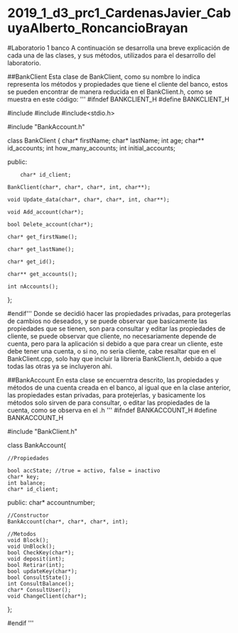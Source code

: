 # 2019_1_d3_prc1_CardenasJavier_CabuyaAlberto_RoncancioBrayan

#Laboratorio 1 banco
A continuación se desarrolla una breve explicación de cada una de las clases,
y sus métodos, utilizados para el desarrollo del laboratorio.

##BankClient
Esta clase de BankClient, como su nombre lo indica representa los métodos 
y propiedades que tiene el cliente del banco, estos se pueden encontrar de
manera reducida en el BankClient.h, como se muestra en este código:
'''
#ifndef BANKCLIENT_H
#define BANKCLIENT_H

#include<iostream>
#include<string>
#include<stdio.h>

#include "BankAccount.h"

class BankClient
{
		char* firstName;
		char* lastName;
		int age;
		char** id_accounts;
		int how_many_accounts;
		int initial_accounts;

public: 

		char* id_client;
		
	BankClient(char*, char*, char*, int, char**);

	void Update_data(char*, char*, char*, int, char**);

	void Add_account(char*);

	bool Delete_account(char*);

	char* get_firstName();

	char* get_lastName();

	char* get_id();

	char** get_accounts();

	int nAccounts();

};

#endif'''
Donde se decidió hacer las propiedades privadas, para protegerlas de cambios
no deseados, y se puede observar que basicamente las propiedades que se tienen,
son para consultar y editar las propiedades de cliente, se puede observar que 
cliente, no necesariamente depende de cuenta, pero para la aplicación si 
debido a que para crear un cliente, este debe tener una cuenta, o si no, no 
seria cliente, cabe resaltar que en el BankClient.cpp, solo hay que incluir la libreria BankClient.h, debido a que todas las otras ya se incluyeron ahi.

##BankAccount
En esta clase se encuerntra descrito, las propiedades y métodos de una cuenta
creada en el banco, al igual que en la clase anterior, las propiedades estan privadas, para protejerlas, y basicamente los métodos solo sirven de para
consultar, o editar las propiedades de la  cuenta, como se observa en el .h
'''
#ifndef BANKACCOUNT_H
#define BANKACCOUNT_H

#include "BankClient.h"

class BankAccount{

	//Propiedades

	bool accState; //true = activo, false = inactivo
	char* key;
	int balance;
	char* id_client;

public:
	char* accountnumber;

	//Constructor
	BankAccount(char*, char*, char*, int);

	//Metodos
 	void Block();
 	void UnBlock();
 	bool CheckKey(char*);
 	void deposit(int);
 	bool Retirar(int);
 	bool updateKey(char*);
	bool ConsultState();
	int ConsultBalance();
	char* ConsultUser();
	void ChangeClient(char*);
};

#endif
'''
